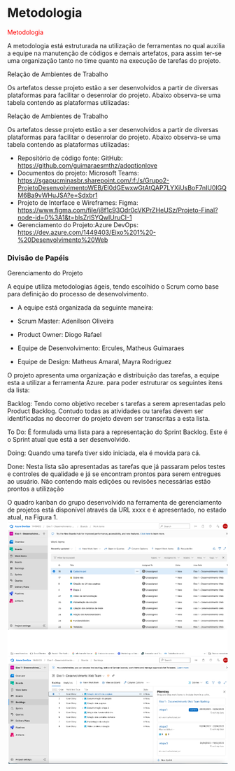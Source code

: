 
# Metodologia

<span style="color:red">Metodologia<a href="2-Especificação do Projeto.md"></a></span>



A metodologia está estruturada na utilização de ferramentas no qual auxilia a equipe na manutenção de códigos e demais artefatos, para assim ter-se uma organização tanto no time quanto na execução de tarefas do projeto.  

Relação de Ambientes de Trabalho 

Os artefatos desse projeto estão a ser desenvolvidos a partir de diversas plataformas para facilitar o desenrolar do projeto. Abaixo observa-se uma tabela contendo as plataformas utilizadas:   

 
Relação de Ambientes de Trabalho 

Os artefatos desse projeto estão a ser desenvolvidos a partir de diversas plataformas para facilitar o desenrolar do projeto. Abaixo observa-se uma tabela contendo as plataformas utilizadas:   

* Repositório de código fonte: GitHub: https://github.com/guimaraesmthz/adoptionlove 
* Documentos do projeto: Microsoft Teams: https://sgapucminasbr.sharepoint.com/:f:/s/Grupo2-ProjetoDesenvolvimentoWEB/El0dGEwxwGtAtQAP7LYXiUsBoF7nIU0lGQM6Ba9vWHuJSA?e=Sdxbr1 
* Projeto de Interface e  Wireframes: Figma: https://www.figma.com/file/j8f1c93Odr0cVKPrZHeUSz/Projeto-Final?node-id=0%3A1&t=blsZrlSYQwIUruCI-1 
* Gerenciamento do Projeto:Azure DevOps: https://dev.azure.com/1449403/Eixo%201%20-%20Desenvolvimento%20Web 

### Divisão de Papéis

Gerenciamento do Projeto 

A equipe utiliza metodologias ágeis, tendo escolhido o Scrum como base para definição do processo de desenvolvimento. 

* A equipe está organizada da seguinte maneira: 

* Scrum Master: Adenilson Oliveira 

* Product Owner: Diogo Rafael 

* Equipe de Desenvolvimento: Ercules, Matheus Guimaraes  

* Equipe de Design: Matheus Amaral, Mayra Rodriguez 

O projeto apresenta uma organização e distribuição das tarefas, a equipe esta a utilizar a ferramenta Azure. para poder estruturar os seguintes itens da lista:  

Backlog: Tendo como objetivo receber s tarefas a serem apresentadas pelo Product Backlog. Contudo todas as atividades ou tarefas devem ser identificadas no decorrer do projeto devem ser transcritas a esta lista. 

To Do: É formulada uma lista para a representação do Sprint Backlog. Este é o Sprint atual que está a ser desenvolvido.  

Doing: Quando uma tarefa tiver sido iniciada, ela é movida para cá. 

Done: Nesta lista são apresentadas as tarefas que já passaram pelos testes e controles de qualidade e já se encontram prontos para serem entregues ao usuário. Não contendo mais edições ou revisões necessárias estão prontos a utilização  

O quadro kanban do grupo desenvolvido na ferramenta de gerenciamento de projetos está disponível através da URL xxxx e é apresentado, no estado atual, na Figura 1.  
![azure](img/azure.png)
